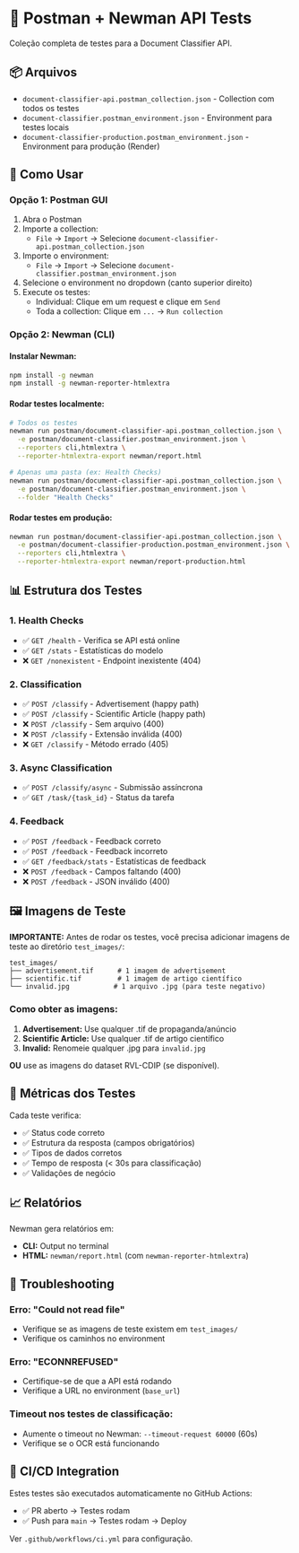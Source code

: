 # 🧪 Postman + Newman API Tests

Coleção completa de testes para a Document Classifier API.

## 📦 Arquivos

- `document-classifier-api.postman_collection.json` - Collection com todos os testes
- `document-classifier.postman_environment.json` - Environment para testes locais
- `document-classifier-production.postman_environment.json` - Environment para produção (Render)

## 🚀 Como Usar

### **Opção 1: Postman GUI**

1. Abra o Postman
2. Importe a collection:
   - `File` → `Import` → Selecione `document-classifier-api.postman_collection.json`
3. Importe o environment:
   - `File` → `Import` → Selecione `document-classifier.postman_environment.json`
4. Selecione o environment no dropdown (canto superior direito)
5. Execute os testes:
   - Individual: Clique em um request e clique em `Send`
   - Toda a collection: Clique em `...` → `Run collection`

### **Opção 2: Newman (CLI)**

#### **Instalar Newman:**
```bash
npm install -g newman
npm install -g newman-reporter-htmlextra
```

#### **Rodar testes localmente:**
```bash
# Todos os testes
newman run postman/document-classifier-api.postman_collection.json \
  -e postman/document-classifier.postman_environment.json \
  --reporters cli,htmlextra \
  --reporter-htmlextra-export newman/report.html

# Apenas uma pasta (ex: Health Checks)
newman run postman/document-classifier-api.postman_collection.json \
  -e postman/document-classifier.postman_environment.json \
  --folder "Health Checks"
```

#### **Rodar testes em produção:**
```bash
newman run postman/document-classifier-api.postman_collection.json \
  -e postman/document-classifier-production.postman_environment.json \
  --reporters cli,htmlextra \
  --reporter-htmlextra-export newman/report-production.html
```

## 📊 Estrutura dos Testes

### **1. Health Checks**
- ✅ `GET /health` - Verifica se API está online
- ✅ `GET /stats` - Estatísticas do modelo
- ❌ `GET /nonexistent` - Endpoint inexistente (404)

### **2. Classification**
- ✅ `POST /classify` - Advertisement (happy path)
- ✅ `POST /classify` - Scientific Article (happy path)
- ❌ `POST /classify` - Sem arquivo (400)
- ❌ `POST /classify` - Extensão inválida (400)
- ❌ `GET /classify` - Método errado (405)

### **3. Async Classification**
- ✅ `POST /classify/async` - Submissão assíncrona
- ✅ `GET /task/{task_id}` - Status da tarefa

### **4. Feedback**
- ✅ `POST /feedback` - Feedback correto
- ✅ `POST /feedback` - Feedback incorreto
- ✅ `GET /feedback/stats` - Estatísticas de feedback
- ❌ `POST /feedback` - Campos faltando (400)
- ❌ `POST /feedback` - JSON inválido (400)

## 🖼️ Imagens de Teste

**IMPORTANTE:** Antes de rodar os testes, você precisa adicionar imagens de teste ao diretório `test_images/`:

```
test_images/
├── advertisement.tif      # 1 imagem de advertisement
├── scientific.tif         # 1 imagem de artigo científico
└── invalid.jpg           # 1 arquivo .jpg (para teste negativo)
```

### **Como obter as imagens:**

1. **Advertisement:** Use qualquer .tif de propaganda/anúncio
2. **Scientific Article:** Use qualquer .tif de artigo científico
3. **Invalid:** Renomeie qualquer .jpg para `invalid.jpg`

**OU** use as imagens do dataset RVL-CDIP (se disponível).

## 🎯 Métricas dos Testes

Cada teste verifica:
- ✅ Status code correto
- ✅ Estrutura da resposta (campos obrigatórios)
- ✅ Tipos de dados corretos
- ✅ Tempo de resposta (< 30s para classificação)
- ✅ Validações de negócio

## 📈 Relatórios

Newman gera relatórios em:
- **CLI:** Output no terminal
- **HTML:** `newman/report.html` (com `newman-reporter-htmlextra`)

## 🔧 Troubleshooting

### **Erro: "Could not read file"**
- Verifique se as imagens de teste existem em `test_images/`
- Verifique os caminhos no environment

### **Erro: "ECONNREFUSED"**
- Certifique-se de que a API está rodando
- Verifique a URL no environment (`base_url`)

### **Timeout nos testes de classificação:**
- Aumente o timeout no Newman: `--timeout-request 60000` (60s)
- Verifique se o OCR está funcionando

## 🚀 CI/CD Integration

Estes testes são executados automaticamente no GitHub Actions:
- ✅ PR aberto → Testes rodam
- ✅ Push para `main` → Testes rodam → Deploy

Ver `.github/workflows/ci.yml` para configuração.

